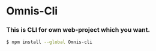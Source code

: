 # Omnis-Cli
### This is CLI for own web-project which you want.

```bash
$ npm install --global Omnis-cli
```

